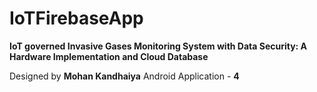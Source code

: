 # IoTFirebaseApp

**IoT governed Invasive Gases Monitoring System with Data Security: A Hardware Implementation and Cloud Database**


Designed by **Mohan Kandhaiya** 
Android Application - **4**





